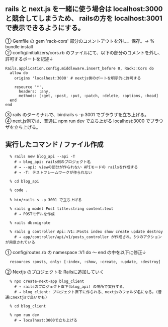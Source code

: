 ## rails と next.js を一緒に使う場合は localhost:3000 と競合してしまうため、 railsの方を localhost:3001 で表示できるようにする。

① Gemfile の gem 'rack-cors' 部分のコメントアウトを外し、保存。→ % bundle install  
② config/initializers/cors.rb のファイルにて、以下の部分のコメントを外し、許可するポートを記述↓  
```
Rails.application.config.middleware.insert_before 0, Rack::Cors do
  allow do
    origins 'localhost:3000' # nextjs側のポートを明示的に許可する

    resource '*',
      headers: :any,
      methods: [:get, :post, :put, :patch, :delete, :options, :head]
  end
end
```
③ rails のターミナルで、bin/rails s -p 3001  でブラウザを立ち上げる。  
④ next.js側では、普通に npm run dev で立ち上がる localhost:3000 でブラウザを立ち上げる。  


## 実行したコマンド / ファイル作成
```
  % rails new blog_api --api -T
    # → blog_api: rails側のプロジェクト名
    # → --api: viewの部分が作られない APIモードの railsを作成する
    # → -T: テストフレームワークが作られない

  % cd blog_api

  % code .

  % bin/rails s -p 3001 で立ち上げる

  % rails g model Post title:string content:text
    # → POSTモデルを作成

  % rails db:migrate

  % rails g controller Api::V1::Posts index show create update destroy
    # → app/controller/api/v1/posts_controller が作成され、5つのアクションが用意されている
```

① config/routes.rb の namespace :V1 do 〜 end の中を以下に修正↓
```
  resources :posts, only: [:index, :show, :create, :update, :destroy]
```

② Nextjs のプロジェクトを Railsに追加していく
```
  % npx create-next-app blog_client
    # → railsのプロジェクト直下(blog_api) の場所で実行する。
    # → blog_client: プロジェクト直下に作られる、nextjsのフォルダ名になる。(普通にnextjsで良いかも)

  % cd blog_client

  % npm run dev
    # → localhost:3000で立ち上げる
```
